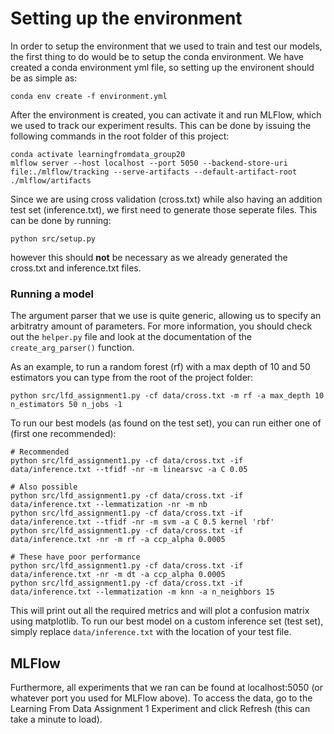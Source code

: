 # Setting up the environment

In order to setup the environment that we used to train and test our models, the first thing to do would be to setup the conda environment.
We have created a conda environment yml file, so setting up the environent should be as simple as:
```{bash}
conda env create -f environment.yml
```
After the environment is created, you can activate it and run MLFlow, which we used to track our experiment results.
This can be done by issuing the following commands in the root folder of this project:
```{bash}
conda activate learningfromdata_group20
mlflow server --host localhost --port 5050 --backend-store-uri file:./mlflow/tracking --serve-artifacts --default-artifact-root ./mlflow/artifacts
```
Since we are using cross validation (cross.txt) while also having an addition test set (inference.txt), we first need to generate those seperate files.
This can be done by running:
```{bash}
python src/setup.py
```
however this should **not** be necessary as we already generated the cross.txt and inference.txt files.

### Running a model
The argument parser that we use is quite generic, allowing us to specify an arbitratry amount of parameters. For more information, you should check out the ```helper.py``` file and look at the documentation of the  ```create_arg_parser()``` function.

As an example, to run a random forest (rf) with a max depth of 10 and 50 estimators you can type from the root of the project folder:
```{bash}
python src/lfd_assignment1.py -cf data/cross.txt -m rf -a max_depth 10 n_estimators 50 n_jobs -1
```

To run our best models (as found on the test set), you can run either one of (first one recommended):
```{bash}
# Recommended
python src/lfd_assignment1.py -cf data/cross.txt -if data/inference.txt --tfidf -nr -m linearsvc -a C 0.05

# Also possible
python src/lfd_assignment1.py -cf data/cross.txt -if data/inference.txt --lemmatization -nr -m nb
python src/lfd_assignment1.py -cf data/cross.txt -if data/inference.txt --tfidf -nr -m svm -a C 0.5 kernel 'rbf'
python src/lfd_assignment1.py -cf data/cross.txt -if data/inference.txt -nr -m rf -a ccp_alpha 0.0005

# These have poor performance
python src/lfd_assignment1.py -cf data/cross.txt -if data/inference.txt -nr -m dt -a ccp_alpha 0.0005
python src/lfd_assignment1.py -cf data/cross.txt -if data/inference.txt --lemmatization -m knn -a n_neighbors 15
```

This will print out all the required metrics and will plot a confusion matrix using matplotlib.
To run our best model on a custom inference set (test set), simply replace ```data/inference.txt``` with the location of your test file.

## MLFlow
Furthermore, all experiments that we ran can be found at localhost:5050 (or whatever port you used for MLFlow above).
To access the data, go to the Learning From Data Assignment 1 Experiment and click Refresh (this can take a minute to load).
